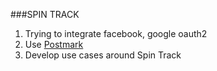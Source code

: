 ###SPIN TRACK

1. Trying to integrate facebook, google oauth2 
2. Use <a href='http://developer.postmarkapp.com/developer-send-api.html'>Postmark</a>
3. Develop use cases around Spin Track